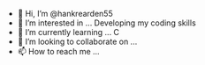 - 👋 Hi, I’m @hankrearden55
- 👀 I’m interested in ... Developing my coding skills
- 🌱 I’m currently learning ... C
- 💞️ I’m looking to collaborate on ... 
- 📫 How to reach me ...

<!---
hankrearden55/hankrearden55 is a ✨ special ✨ repository because its `README.md` (this file) appears on your GitHub profile.
You can click the Preview link to take a look at your changes.
--->
